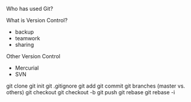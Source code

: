 Who has used Git?

What is Version Control?
 - backup
 - teamwork
 - sharing

Other Version Control
 - Mercurial
 - SVN

git clone
git init
git .gitignore
git add
git commit
git branches (master vs. others)
git checkout
git checkout -b
git push
git rebase
git rebase -i